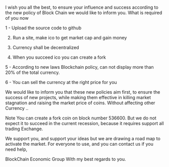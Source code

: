 I wish you all the best, to ensure your influence and success according to the new policy of Block Chain
we would like to inform you. What is required of you now

1 - Upload the source code to github

2. Run a site, make ico to get market cap and gain money

3. Currency shall be decentralized

4. When you succeed ico you can create a fork

5 - According to new laws Blockchain policy, can not display more than 20% of the total currency.

6 - You can sell the currency at the right price for you

We would like to inform you that these new policies aim first, to ensure the success of new projects, while making them effective in killing market stagnation and raising the market price of coins. Without affecting other Currency ..

Note You can create a fork coin on block number 536600. But we do not expect it to succeed in the current recession, because it requires support all trading Exchange.

We support you, and support your ideas but we are drawing a road map to activate the market. For everyone to use, and you can contact us if you need help,

BlockChain Economic Group
With my best regards to you.
